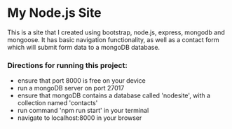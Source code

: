 # My Node.js Site
This is a site that I created using bootstrap, node.js, express, mongodb and mongoose. It has basic navigation functionality, as well as a contact form which will submit form data to a mongoDB database.

### Directions for running this project:
- ensure that port 8000 is free on your device
- run a mongoDB server on port 27017
- ensure that mongoDB contains a database called 'nodesite', with
  a collection named 'contacts'
- run command 'npm run start' in your terminal
- navigate to localhost:8000 in your browser
